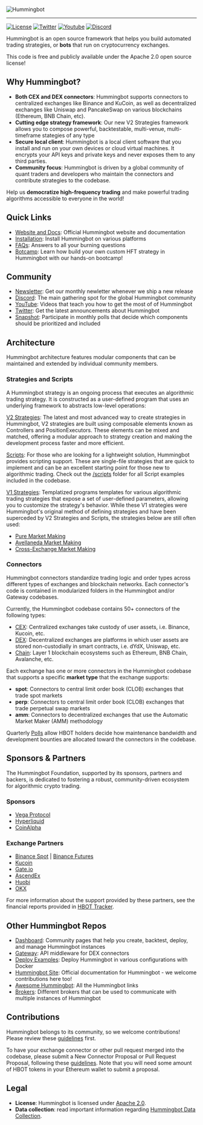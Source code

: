 ![Hummingbot](https://i.ibb.co/X5zNkKw/blacklogo-with-text.png)

----
[![License](https://img.shields.io/badge/License-Apache%202.0-informational.svg)](https://github.com/hummingbot/hummingbot/blob/master/LICENSE)
[![Twitter](https://img.shields.io/twitter/url?url=https://twitter.com/_hummingbot?style=social&label=_hummingbot)](https://twitter.com/_hummingbot)
[![Youtube](https://img.shields.io/youtube/channel/subscribers/UCxzzdEnDRbylLMWmaMjywOA)](https://www.youtube.com/@hummingbot)
[![Discord](https://img.shields.io/discord/530578568154054663?logo=discord&logoColor=white&style=flat-square)](https://discord.gg/hummingbot)

Hummingbot is an open source  framework that helps you build automated trading strategies, or **bots** that run on cryptocurrency exchanges.

This code is free and publicly available under the Apache 2.0 open source license!

## Why Hummingbot?

* **Both CEX and DEX connectors**: Hummingbot supports connectors to centralized exchanges like Binance and KuCoin, as well as decentralized exchanges like Uniswap and PancakeSwap on various blockchains (Ethereum, BNB Chain, etc).
* **Cutting edge strategy framework**: Our new V2 Strategies framework allows you to compose powerful, backtestable, multi-venue, multi-timeframe stategies of any type
* **Secure local client**: Hummingbot is a local client software that you install and run on your own devices or cloud virtual machines. It encrypts your API keys and private keys and never exposes them to any third parties.
* **Community focus**: Hummingbot is driven by a global community of quant traders and developers who maintain the connectors and contribute strategies to the codebase.

Help us **democratize high-frequency trading** and make powerful trading algorithms accessible to everyone in the world!


## Quick Links

* [Website and Docs](https://hummingbot.org): Official Hummingbot website and documentation
* [Installation](https://hummingbot.org/installation/): Install Hummingbot on various platforms
* [FAQs](https://hummingbot.org/faq/): Answers to all your burning questions
* [Botcamp](https://hummingbot.org/botcamp/): Learn how build your own custom HFT strategy in Hummingbot with our hands-on bootcamp!

## Community

* [Newsletter](https://hummingbot.substack.com): Get our monthly newletter whenever we ship a new release
* [Discord](https://discord.gg/hummingbot): The main gathering spot for the global Hummingbot community
* [YouTube](https://www.youtube.com/c/hummingbot): Videos that teach you how to get the most of of Hummingbot
* [Twitter](https://twitter.com/_hummingbot): Get the latest announcements about Hummingbot
* [Snapshot](https://snapshot.org/#/hbot-prp.eth): Participate in monthly polls that decide which components should be prioritized and included

## Architecture

Hummingbot architecture features modular components that can be maintained and extended by individual community members.

### Strategies and Scripts

A Hummingbot strategy is an ongoing process that executes an algorithmic trading strategy. It is constructed as a user-defined program that uses an underlying framework to abstracts low-level operations:

[V2 Strategies](https://hummingbot.org/v2-strategies/): The latest and most advanced way to create strategies in Hummingbot, V2 strategies are built using composable elements known as Controllers and PositionExecutors. These elements can be mixed and matched, offering a modular approach to strategy creation and making the development process faster and more efficient.

[Scripts](https://hummingbot.org/scripts/): For those who are looking for a lightweight solution, Hummingbot provides scripting support. These are single-file strategies that are quick to implement and can be an excellent starting point for those new to algorithmic trading. Check out the [/scripts](https://github.com/hummingbot/hummingbot/tree/master/scripts) folder for all Script examples included in the codebase.

[V1 Strategies](https://hummingbot.org/v1-strategies/): Templatized programs templates for various algorithmic trading strategies that expose a set of user-defined parameters, allowing you to customize the strategy's behavior. While these V1 strategies were Hummingbot's original method of defining strategies and have been superceded by V2 Strategies and Scripts, the strategies below are still often used:

* [Pure Market Making](https://hummingbot.org/strategies/pure-market-making/)
* [Avellaneda Market Making](https://hummingbot.org/strategies/avellaneda-market-making/)
* [Cross-Exchange Market Making](https://hummingbot.org/strategies/cross-exchange-market-making/)

### Connectors

Hummingbot connectors standardize trading logic and order types across different types of exchanges and blockchain networks. Each connector's code is contained in modularized folders in the Hummingbot and/or Gateway codebases.

Currently, the Hummingbot codebase contains 50+ connectors of the following types:

* [CEX](https://hummingbot.org/cex-connectors/): Centralized exchanges take custody of user assets, i.e. Binance, Kucoin, etc.
* [DEX](https://hummingbot.org/dex-connectors/): Decentralized exchanges are platforms in which user assets are stored non-custodially in smart contracts, i.e. dYdX, Uniswap, etc.
* [Chain](https://hummingbot.org/chains/): Layer 1 blockchain ecosystems such as Ethereum, BNB Chain, Avalanche, etc.

Each exchange has one or more connectors in the Hummingbot codebase that supports a specific **market type** that the exchange supports:

 * **spot**: Connectors to central limit order book (CLOB) exchanges that trade spot markets
 * **perp**: Connectors to central limit order book (CLOB) exchanges that trade perpetual swap markets
 * **amm**: Connectors to decentralized exchanges that use the Automatic Market Maker (AMM) methodology

Quarterly [Polls](https://docs.hummingbot.org/governance/polls/) allow HBOT holders decide how maintenance bandwidth and development bounties are allocated toward the connectors in the codebase.

## Sponsors & Partners

The Hummingbot Foundation, supported by its sponsors, partners and backers, is dedicated to fostering a robust, community-driven ecosystem for algorithmic crypto trading.

### Sponsors

- [Vega Protocol](https://vega.xyz/)
- [Hyperliquid](https://hyperliquid.xyz/)
- [CoinAlpha](https://coinalpha.com/)

### Exchange Partners

* [Binance Spot](https://www.binance.com/en/register?ref=FQQNNGCD) | [Binance Futures](https://www.binance.com/en/futures/ref?code=hummingbot)
* [Kucoin](https://www.kucoin.com/ucenter/signup?rcode=272KvRf)
* [Gate.io](https://www.gate.io/signup/5868285)
* [AscendEx](https://ascendex.com/register?inviteCode=UEIXNXKW)
* [Huobi](https://www.htx.com/)
* [OKX](https://www.okx.com/)

For more information about the support provided by these partners, see the financial reports provided in [HBOT Tracker](https://docs.google.com/spreadsheets/d/1UNAumPMnXfsghAAXrfKkPGRH9QlC8k7Cu1FGQVL1t0M/edit#gid=285483484).

## Other Hummingbot Repos

* [Dashboard](https://github.com/hummingbot/dashboard): Community pages that help you create, backtest, deploy, and manage Hummingbot instances
* [Gateway](https://github.com/hummingbot/gateway): API middleware for DEX connectors
* [Deploy Examples](https://github.com/hummingbot/deploy-examples): Deploy Hummingbot in various configurations with Docker
* [Hummingbot Site](https://github.com/hummingbot/hummingbot-site): Official documentation for Hummingbot - we welcome contributions here too!
* [Awesome Hummingbot](https://github.com/hummingbot/awesome-hummingbot): All the Hummingbot links
* [Brokers](https://github.com/hummingbot/brokers): Different brokers that can be used to communicate with multiple instances of Hummingbot

## Contributions

Hummingbot belongs to its community, so we welcome contributions! Please review these [guidelines](./CONTRIBUTING.md) first.

To have your exchange connector or other pull request merged into the codebase, please submit a New Connector Proposal or Pull Request Proposal, following these [guidelines](https://hummingbot.org/governance/proposals/). Note that you will need some amount of HBOT tokens in your Ethereum wallet to submit a proposal.

## Legal

* **License**: Hummingbot is licensed under [Apache 2.0](./LICENSE).
* **Data collection**: read important information regarding [Hummingbot Data Collection](./DATA_COLLECTION.md).